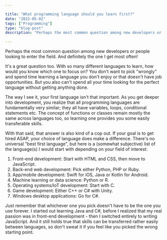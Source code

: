 ```yaml
---

title: "What programming language should you learn first?"
date: "2022-05-02"
tags: ["Programming"]
type: "blog-post"
description: "Perhaps the most common question among new developers or people looking to enter the field. And definitely the one I get most often!"

---
```


Perhaps the most common question among new developers or people looking to enter the field. And definitely the one I get most often!

It's a great question too. With so many different languages to learn, how would you know which one to focus on? You don't want to pick "wrongly" and spend time learning a language you don't enjoy or that doesn't have job opportunities. But you also can't spend all your time looking for the perfect language without getting anything done.

The way I see it, your first language isn't that important. As you get deeper into development, you realize that all programming languages are fundamentally very similar; they all have variables, loops, conditional statements etc. The concept of functions or classes remain mostly the same across languages too, so learning one provides you some easily transferable skills.

With that said, that answer is also kind of a cop out. If your goal is to get hired ASAP, your choice of language does make a difference. There's no universal "best first language", but here is a (somewhat subjective) list of the language(s) I would start with depending on your field of interest:

1. Front-end development: Start with HTML and CSS, then move to JavaScript.
2. Back-end web development: Pick either Python, PHP or Ruby.
3. App/mobile development: Swift for iOS, Java or Kotlin for Android.
4. Machine learning or data science: Python or R.
5. Operating systems/IoT development: Start with C.
6. Game development: Either C++ or C# with Unity.
7. Windows desktop applications: Go for C#.

Just remember that whichever one you pick doesn't have to be the one you use forever. I started out learning Java and C#, before I realized that my real passion was in front-end development - then I switched entirely to writing JavaScript. And it still holds true that skills can be transferred rather easily between languages, so don't sweat it if you feel like you picked the wrong starting point.

​
